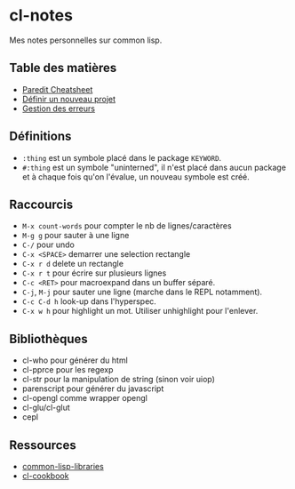 # cl-notes
Mes notes personnelles sur common lisp.


## Table des matières

* [Paredit Cheatsheet](paredit.pdf)
* [Définir un nouveau projet](projet.md)
* [Gestion des erreurs](erreurs.md)

## Définitions

* `:thing` est un symbole placé dans le package `KEYWORD`.
* `#:thing` est un symbole "uninterned", il n'est placé dans aucun package et à chaque fois qu'on l'évalue, un nouveau symbole est créé.

## Raccourcis

* `M-x count-words` pour compter le nb de lignes/caractères
* `M-g g` pour sauter à une ligne
* `C-/` pour undo
* `C-x <SPACE>` demarrer une selection rectangle
* `C-x r d` delete un rectangle
* `C-x r t` pour écrire sur plusieurs lignes
* `C-c <RET>` pour macroexpand dans un buffer séparé.
* `C-j`, `M-j` pour sauter une ligne (marche dans le REPL notamment).
* `C-c C-d h` look-up dans l'hyperspec.
* `C-x w h` pour highlight un mot. Utiliser unhighlight pour l'enlever.


## Bibliothèques

* cl-who pour générer du html
* cl-pprce pour les regexp
* cl-str pour la manipulation de string (sinon voir uiop)
* parenscript pour générer du javascript
* cl-opengl comme wrapper opengl
* cl-glu/cl-glut
* cepl

## Ressources

* [common-lisp-libraries](https://common-lisp-libraries.readthedocs.io/)
* [cl-cookbook](https://lispcookbook.github.io/)